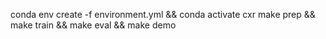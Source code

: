 conda env create -f environment.yml && conda activate cxr
make prep && make train && make eval && make demo